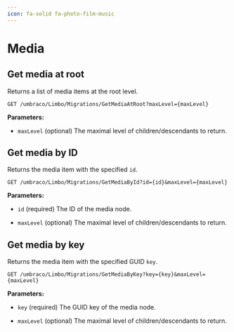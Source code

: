 ```yaml
---
icon: fa-solid fa-photo-film-music
---
```


# Media



## Get media at root

Returns a list of media items at the root level.

```
GET /umbraco/Limbo/Migrations/GetMediaAtRoot?maxLevel={maxLevel}
```

**Parameters:**

- `maxLevel` (optional)
The maximal level of children/descendants to return.



## Get media by ID

Returns the media item with the specified `id`.

```
GET /umbraco/Limbo/Migrations/GetMediaById?id={id}&maxLevel={maxLevel}
```

**Parameters:**

- `id` (required)
The ID of the media node.

- `maxLevel` (optional)
The maximal level of children/descendants to return.



## Get media by key

Returns the media item with the specified GUID `key`.

```
GET /umbraco/Limbo/Migrations/GetMediaByKey?key={key}&maxLevel={maxLevel}
```

**Parameters:**

- `key` (required)
The GUID key of the media node.

- `maxLevel` (optional)
The maximal level of children/descendants to return.

